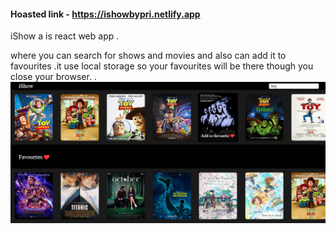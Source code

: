 #### Hoasted link - https://ishowbypri.netlify.app

iShow a is react web app .

 where you can search for shows and movies and also can add it to favourites .it use local storage so your favourites will be there though you close your browser.
.
<a href="https://ishowbypri.netlify.app"><img src ="images/ishow-2023-03-09.png" />
</a>

